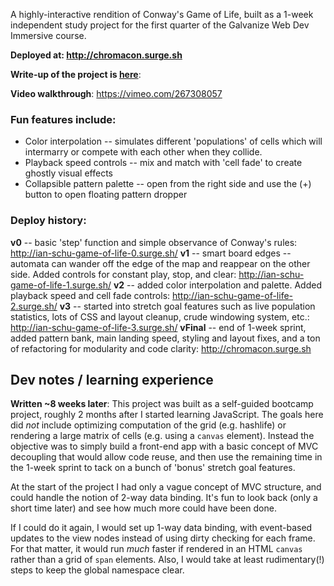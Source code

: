
A highly-interactive rendition of Conway's Game of Life, built as a 1-week independent study project for the first quarter of the Galvanize Web Dev Immersive course.

**Deployed at: http://chromacon.surge.sh**

**Write-up of the project is [here](https://medium.com/@ianschum/chromacon-a-highly-interactive-conways-game-of-life-built-in-javascript-627153f459ec)**:

**Video walkthrough**: https://vimeo.com/267308057

### Fun features include:
* Color interpolation -- simulates different 'populations' of cells which will intermarry or compete with each other when they collide.
* Playback speed controls -- mix and match with 'cell fade' to create ghostly visual effects
* Collapsible pattern palette -- open from the right side and use the (+) button to open floating pattern dropper

### Deploy history:
**v0** -- basic 'step' function and simple observance of Conway's rules:
http://ian-schu-game-of-life-0.surge.sh/
**v1** -- smart board edges -- automata can wander off the edge of the map and reappear on the other side. Added controls for constant play, stop, and clear:
http://ian-schu-game-of-life-1.surge.sh/
**v2** -- added color interpolation and palette. Added playback speed and cell fade controls:
http://ian-schu-game-of-life-2.surge.sh/
**v3** -- started into stretch goal features such as live population statistics, lots of CSS and layout cleanup, crude windowing system, etc.:
http://ian-schu-game-of-life-3.surge.sh/
**vFinal** -- end of 1-week sprint, added pattern bank, main landing speed, styling and layout fixes, and a ton of refactoring for modularity and code clarity:
http://chromacon.surge.sh

## Dev notes / learning experience
**Written ~8 weeks later**:
This project was built as a self-guided bootcamp project, roughly 2 months after I started learning JavaScript. The goals here did _not_ include optimizing computation of the grid (e.g. hashlife) or rendering a large matrix of cells (e.g. using a `canvas` element). Instead the objective was to simply build a front-end app with a basic concept of MVC decoupling that would allow code reuse, and then use the remaining time in the 1-week sprint to tack on a bunch of 'bonus' stretch goal features.

At the start of the project I had only a vague concept of MVC structure, and could handle the notion of 2-way data binding. It's fun to look back (only a short time later) and see how much more could have been done.

If I could do it again, I would set up 1-way data binding, with event-based updates to the view nodes instead of using dirty checking for each frame. For that matter, it would run _much_ faster if rendered in an HTML `canvas` rather than a grid of `span` elements. Also, I would take at least rudimentary(!) steps to keep the global namespace clear.
